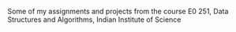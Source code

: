 Some of my assignments and projects from the course E0 251, Data Structures and Algorithms, Indian Institute of Science
